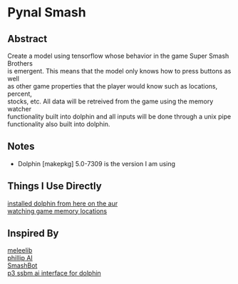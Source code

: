 # Pynal Smash  
  
  
## Abstract  
Create a model using tensorflow whose behavior in the game Super Smash Brothers  
is emergent.  This means that the model only knows how to press buttons as well  
as other game properties that the player would know such as locations, percent,  
stocks, etc.  All data will be retreived from the game using the memory watcher  
functionality built into dolphin and all inputs will be done through a unix pipe  
functionality also built into dolphin.  
  
## Notes  
* Dolphin [makepkg] 5.0-7309 is the version I am using  
  
## Things I Use Directly  
[installed dolphin from here on the aur](https://www.archlinux.org/packages/community/x86_64/dolphin-emu/)  
[watching game memory locations](https://github.com/dolphin-emu/dolphin/pull/3403)  
  
## Inspired By  
[meleelib](https://github.com/altf4/libmelee)  
[phillip AI](https://github.com/vladfi1/phillip)  
[SmashBot](https://github.com/altf4/SmashBot)  
[p3 ssbm ai interface for dolphin](https://github.com/spxtr/p3)  
